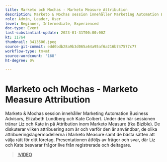 ```yaml
---
title: Marketo och Mochas - Marketo Measure Attribution
description: Marketo & Mochas session innehåller Marketing Automation Business Advisors, Elizabeth Lundberg och Kate Colbert. Under den här sessionen tränar Liz och Kate in på Attribution inom Marketo Measure (fka Bizible). De diskuterar vilken attribuering som är och varför den är användbar, de olika attribueringslagermodellerna i Marketo Measure samt de bästa sätten att välja rätt för ditt företag. Presentationen åtföljs av frågor och svar, där Liz och Kate besvarar frågor live från registrerade och deltagare.
role: Admin, Leader, User
level: Beginner, Intermediate, Experienced
doc-type: Event
last-substantial-update: 2023-01-31T00:00:00Z
kt: 11764
thumbnail: 3413506.jpeg
source-git-commit: edd0bdb28a9b3d065a64a95af6a216b747577c77
workflow-type: tm+mt
source-wordcount: '168'
ht-degree: 0%

---
```


# Marketo och Mochas - Marketo Measure Attribution

Marketo &amp; Mochas session innehåller Marketing Automation Business Advisors, Elizabeth Lundberg och Kate Colbert. Under den här sessionen tränar Liz och Kate in på Attribution inom Marketo Measure (fka Bizible). De diskuterar vilken attribuering som är och varför den är användbar, de olika attribueringslagermodellerna i Marketo Measure samt de bästa sätten att välja rätt för ditt företag. Presentationen åtföljs av frågor och svar, där Liz och Kate besvarar frågor live från registrerade och deltagare.

>[!VIDEO](https://video.tv.adobe.com/v/3413506/?quality=12&learn=on)